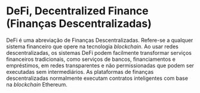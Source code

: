 # DeFi, Decentralized Finance (Finanças Descentralizadas)

DeFi é uma abreviação de Finanças Descentralizadas. Refere-se a qualquer sistema financeiro que opere na tecnologia _blockchain_. Ao usar redes descentralizadas, os sistemas DeFi podem facilmente transformar serviços financeiros tradicionais, como serviços de bancos, financiamentos e empréstimos, em redes transparentes e não permissionadas que podem ser executadas sem intermediários. As plataformas de finanças descentralizadas normalmente executam contratos inteligentes com base na _blockchain_ Ethereum.
